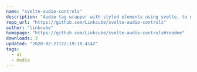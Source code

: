 ```yaml
---
name: "svelte-audio-controls"
description: "Audio tag wrapper with styled elements using svelte, to give the same experience across browsers."
repo_url: "https://github.com/Linkcube/svelte-audio-controls"
author: "linkcube"
homepage: "https://github.com/Linkcube/svelte-audio-controls#readme"
downloads: 3
updated: "2020-02-21T22:19:18.414Z"
tags: 
  - ui
  - media
---
```

